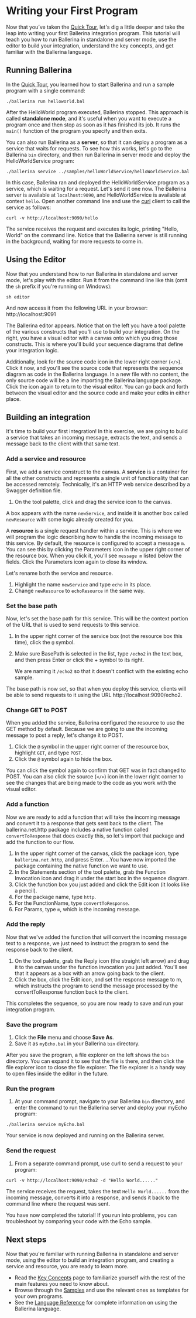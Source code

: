 # Writing your First Program

Now that you’ve taken the [Quick Tour](../quick-tour.md), let's dig a little deeper and take the leap into writing your first Ballerina integration program. This tutorial will teach you how to run Ballerina in standalone and server mode, use the editor to build your integration, understand the key concepts, and get familiar with the Ballerina language.

## Running Ballerina

In the [Quick Tour](../quick-tour.md), you learned how to start Ballerina and run a sample program with a single command:

```
./ballerina run helloworld.bal
```

After the HelloWorld program executed, Ballerina stopped. This approach is called **standalone mode**, and it's useful when you want to execute a program once and then stop as soon as it has finished its job. It runs the `main()` function of the program you specify and then exits. 

You can also run Ballerina as a **server**, so that it can deploy a program as a service that waits for requests. To see how this works, let's go to the Ballerina `bin` directory, and then run Ballerina in server mode and deploy the HelloWorldService program:

```
./ballerina service ../samples/helloWorldService/helloWorldService.bal
```

In this case, Ballerina ran and deployed the HelloWorldService program as a service, which is waiting for a request. Let's send it one now. The Ballerina server is available at `localhost:9090`, and HelloWorldService is available at context `hello`. Open another command line and use the [curl](https://curl.haxx.se) client to call the service as follows:

```
curl -v http://localhost:9090/hello
```

The service receives the request and executes its logic, printing "Hello, World" on the command line. Notice that the Ballerina server is still running in the background, waiting for more requests to come in.

## Using the Editor

Now that you understand how to run Ballerina in standalone and server mode, let's play with the editor. Run it from the command line like this (omit the `sh` prefix if you're running on Windows):

```
sh editor
```

And now access it from the following URL in your browser: http://localhost:9091

The Ballerina editor appears. Notice that on the left you have a tool palette of the various constructs that you'll use to build your integration. On the right, you have a visual editor with a canvas onto which you drag those constructs. This is where you'll build your sequence diagrams that define your integration logic. 

Additionally, look for the source code icon in the lower right corner (`</>`). Click it now, and you'll see the source code that represents the sequence diagram as code in the Ballerina language. In a new file with no content, the only source code will be a line importing the Ballerina language package. Click the icon again to return to the visual editor. You can go back and forth between the visual editor and the source code and make your edits in either place.

## Building an integration

It's time to build your first integration! In this exercise, we are going to build a service that takes an incoming message, extracts the text, and sends a message back to the client with that same text. 

### Add a service and resource

First, we add a service construct to the canvas. A **service** is a container for all the other constructs and represents a single unit of functionality that can be accessed remotely. Technically, it's an HTTP web service described by a Swagger definition file. 

1. On the tool palette, click and drag the service icon to the canvas. 

A box appears with the name `newService`, and inside it is another box called `newResource` with some logic already created for you. 

A **resource** is a single request handler within a service. This is where we will program the logic describing how to handle the incoming message to this service. By default, the resource is configured to accept a message `m`. You can see this by clicking the Parameters icon in the upper right corner of the resource box. When you click it, you'll see `message m` listed below the fields. Click the Parameters icon again to close its window.

Let's rename both the service and resource. 

1. Highlight the name `newService` and type `echo` in its place. 
1. Change `newResource` to `echoResource` in the same way. 

### Set the base path

Now, let's set the base path for this service. This will be the context portion of the URL that is used to send requests to this service. 

1. In the upper right corner of the service box (not the resource box this time), click the `@` symbol. 
1. Make sure BasePath is selected in the list, type `/echo2` in the text box, and then press Enter or click the + symbol to its right. 

   We are naming it `/echo2` so that it doesn't conflict with the existing echo sample. 

The base path is now set, so that when you deploy this service, clients will be able to send requests to it using the URL http://localhost:9090/echo2.

### Change GET to POST

When you added the service, Ballerina configured the resource to use the GET method by default. Because we are going to use the incoming message to post a reply, let's change it to POST. 

1. Click the `@` symbol in the upper right corner of the resource box, highlight `GET`, and type `POST`. 
1. Click the `@` symbol again to hide the box. 

You can click the symbol again to confirm that GET was in fact changed to POST. You can also click the source (`</>`) icon in the lower right corner to see the changes that are being made to the code as you work with the visual editor.

### Add a function

Now we are ready to add a function that will take the incoming message and convert it to a response that gets sent back to the client. The ballerina.net.http package includes a native function called `convertToResponse` that does exactly this, so let's import that package and add the function to our flow.

1. In the upper right corner of the canvas, click the package icon, type `ballerina.net.http`, and press Enter. 
...You have now imported the package containing the native function we want to use. 
1. In the Statements section of the tool palette, grab the Function Invocation icon and drag it under the start box in the sequence diagram. 
1. Click the function box you just added and click the Edit icon (it looks like a pencil). 
1. For the package name, type `http`. 
1. For the FunctionName, type `convertToResponse`. 
1. For Params, type `m`, which is the incoming message. 

### Add the reply
Now that we've added the function that will convert the incoming message text to a response, we just need to instruct the program to send the response back to the client.

1. On the tool palette, grab the Reply icon (the straight left arrow) and drag it to the canvas under the function invocation you just added. You'll see that it appears as a box with an arrow going back to the client. 
1. Click the box, click the Edit icon, and set the response message to m, which instructs the program to send the message processed by the convertToResponse function back to the client. 

This completes the sequence, so you are now ready to save and run your integration program.

### Save the program

1. Click the **File** menu and choose **Save As**. 
1. Save it as `myEcho.bal` in your Ballerina `bin` directory. 

After you save the program, a file explorer on the left shows the `bin` directory. You can expand it to see that the file is there, and then click the file explorer icon to close the file explorer. The file explorer is a handy way to open files inside the editor in the future.

### Run the program

1. At your command prompt, navigate to your Ballerina `bin` directory, and enter the command to run the Ballerina server and deploy your myEcho program:

  ```
  ./ballerina service myEcho.bal
  ```

Your service is now deployed and running on the Ballerina server. 

### Send the request

1. From a separate command prompt, use curl to send a request to your program:

  ```
  curl -v http://localhost:9090/echo2 -d "Hello World......"
  ```

The service receives the request, takes the text `Hello World......` from the incoming message, converts it into a response, and sends it back to the command line where the request was sent.

You have now completed the tutorial! If you run into problems, you can troubleshoot by comparing your code with the Echo sample.  

## Next steps

Now that you're familiar with running Ballerina in standalone and server mode, using the editor to build an integration program, and creating a service and resource, you are ready to learn more. 

* Read the [Key Concepts](../key-concepts.md) page to familiarize yourself with the rest of the main features you need to know about.
* Browse through the [Samples](../samples/index.md) and use the relevant ones as templates for your own programs.
* See the [Language Reference](../lang-ref/index.md) for complete information on using the Ballerina language. 
